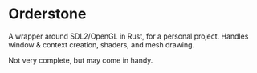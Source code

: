 # Orderstone
A wrapper around SDL2/OpenGL in Rust, for a personal project. Handles window & context creation, shaders, and mesh drawing.

Not very complete, but may come in handy.